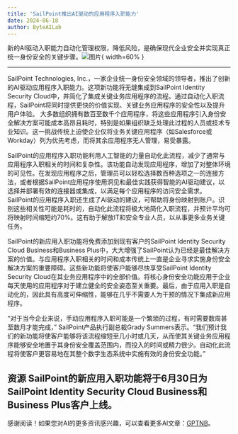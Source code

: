 ```yaml
---
title: 'SailPoint推出AI驱动的应用程序入职能力'
date: 2024-06-18
author: ByteAILab
---
```


新的AI驱动入职能力自动化管理权限，降低风险，是确保现代企业安全并实现真正统一身份安全的关键步骤。![图片](https://ai-techpark.com/wp-content/uploads/2024/06/SailPoin-960x540.jpg){ width=60% }

---

SailPoint Technologies, Inc.，一家企业统一身份安全领域的领导者，推出了创新的AI驱动应用程序入职能力。这项新功能将无缝集成到SailPoint Identity Security Cloud中，并简化了集成关键业务应用程序的流程。通过自动化入职流程，SailPoint将同时提供更快的价值实现、关键业务应用程序的安全性以及提升用户体验。
大多数组织拥有数百至数千个应用程序，将这些应用程序引入身份安全解决方案可能成本高昂且耗时，特别是如果组织缺乏处理此过程的人员或技术专业知识。这一挑战传统上迫使企业仅将业务关键应用程序（如Salesforce或Workday）列为优先考虑，而将其余应用程序无人管理，易受暴露。

SailPoint的应用程序入职功能利用人工智能的力量自动化此流程，减少了通常与应用程序入职相关的时间和复杂性。该功能自动发现应用程序，增加了对整体环境的可见性。在发现应用程序之后，管理员可以轻松选择数百种选项之一的连接方法，或者根据SailPoint应用程序使用洞见和最佳实践获得智能的AI驱动建议，以选择并部署有效的连接器或集成，以满足每个应用程序的访问安全需求。 SailPoint的应用程序入职还生成了AI驱动的建议，可帮助将身份映射到账户。识别这些相关性可能是耗时的，自动化此流程将极大地简化入职流程，并预计平均可将映射时间缩短约70%。这有助于解放IT和安全专业人员，以从事更多业务关键任务。

SailPoint的新应用入职功能将免费添加到现有客户的SailPoint Identity Security Cloud Business和Business Plus中，大大增强了SailPoint认为已经是最佳解决方案的价值。与应用程序入职相关的时间和成本传统上一直是企业寻求实施身份安全解决方案的重要障碍。这些新功能将使客户能够尽快享受SailPoint Identity Security Cloud在其业务应用程序中的全部价值。将核心身份安全功能应用于企业每天使用的应用程序对于建立健全的安全姿态至关重要。最后，由于应用入职是自动化的，因此具有高度可伸缩性，能够在几乎不需要人为干预的情况下集成新应用程序。

“对于当今企业来说，手动应用程序入职可能是一个繁琐的过程，有时需要数周甚至数月才能完成，” SailPoint产品执行副总裁Grady Summers表示。“我们预计我们的新功能将使客户能够将该流程缩短至几小时或几天，从而使其关键业务应用程序能够安全地置于其身份安全覆盖范围内，而投入的时间或精力很少。自动化此流程将使客户更容易地在其整个数字生态系统中实施有效的身份安全功能。”

资源
SailPoint的新应用入职功能将于6月30日为SailPoint Identity Security Cloud Business和Business Plus客户上线。
---
感谢阅读！如果您对AI的更多资讯感兴趣，可以查看更多AI文章：[GPTNB](https://gptnb.com)。